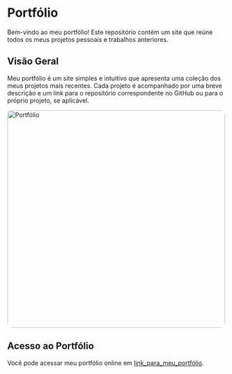 # Portfólio

Bem-vindo ao meu portfólio! Este repositório contém um site que reúne todos os meus projetos pessoais e trabalhos anteriores.

## Visão Geral

Meu portfólio é um site simples e intuitivo que apresenta uma coleção dos meus projetos mais recentes. Cada projeto é acompanhado por uma breve descrição e um link para o repositório correspondente no GitHub ou para o próprio projeto, se aplicável.

<img src="https://s4.ezgif.com/tmp/ezgif-4-c061ce7424.gif" alt="Portfólio" width="500" heigh='400' style="border-radius: 10px;">

## Acesso ao Portfólio

Você pode acessar meu portfólio online em [link_para_meu_portfólio](https://vaconer.github.io/portifolio/).
